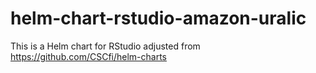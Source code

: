 # helm-chart-rstudio-amazon-uralic
This is a Helm chart for RStudio adjusted from https://github.com/CSCfi/helm-charts
